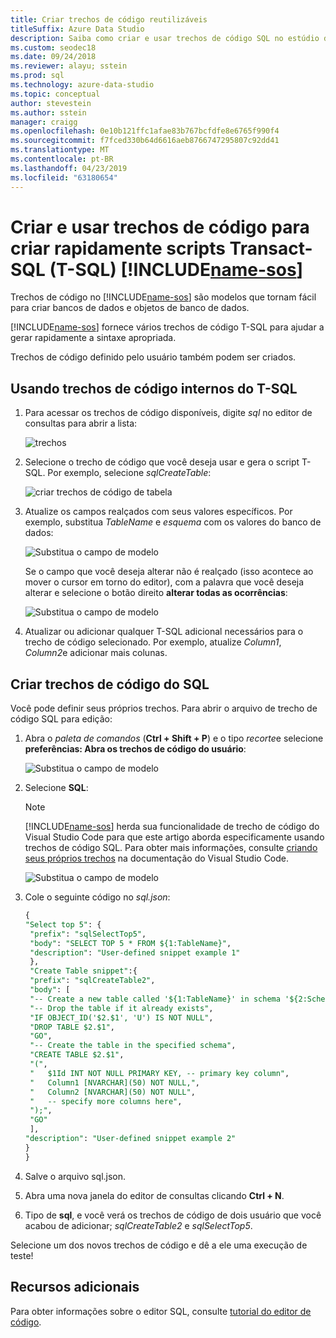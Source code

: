 ```yaml
---
title: Criar trechos de código reutilizáveis
titleSuffix: Azure Data Studio
description: Saiba como criar e usar trechos de código SQL no estúdio de dados do Azure
ms.custom: seodec18
ms.date: 09/24/2018
ms.reviewer: alayu; sstein
ms.prod: sql
ms.technology: azure-data-studio
ms.topic: conceptual
author: stevestein
ms.author: sstein
manager: craigg
ms.openlocfilehash: 0e10b121ffc1afae83b767bcfdfe8e6765f990f4
ms.sourcegitcommit: f7fced330b64d6616aeb8766747295807c92dd41
ms.translationtype: MT
ms.contentlocale: pt-BR
ms.lasthandoff: 04/23/2019
ms.locfileid: "63180654"
---
```

# <a name="create-and-use-code-snippets-to-quickly-create-transact-sql-t-sql-scripts-in-includename-sosincludesname-sos-shortmd"></a>Criar e usar trechos de código para criar rapidamente scripts Transact-SQL (T-SQL) [!INCLUDE[name-sos](../includes/name-sos-short.md)]

Trechos de código no [!INCLUDE[name-sos](../includes/name-sos-short.md)] são modelos que tornam fácil para criar bancos de dados e objetos de banco de dados. 

[!INCLUDE[name-sos](../includes/name-sos-short.md)] fornece vários trechos de código T-SQL para ajudar a gerar rapidamente a sintaxe apropriada. 

Trechos de código definido pelo usuário também podem ser criados.

## <a name="using-built-in-t-sql-code-snippets"></a>Usando trechos de código internos do T-SQL

1. Para acessar os trechos de código disponíveis, digite *sql* no editor de consultas para abrir a lista:

   ![trechos](media/code-snippets/sql-snippets.png)

1. Selecione o trecho de código que você deseja usar e gera o script T-SQL. Por exemplo, selecione *sqlCreateTable*:

   ![criar trechos de código de tabela](media/code-snippets/create-table.png)

1. Atualize os campos realçados com seus valores específicos. Por exemplo, substitua *TableName* e *esquema* com os valores do banco de dados:

   ![Substitua o campo de modelo](media/code-snippets/table-from-snippet.png)

   Se o campo que você deseja alterar não é realçado (isso acontece ao mover o cursor em torno do editor), com a palavra que você deseja alterar e selecione o botão direito **alterar todas as ocorrências**:

   ![Substitua o campo de modelo](media/code-snippets/change-all.png)

1. Atualizar ou adicionar qualquer T-SQL adicional necessários para o trecho de código selecionado. Por exemplo, atualize *Column1*, *Column2*e adicionar mais colunas.


 
## <a name="creating-sql-code-snippets"></a>Criar trechos de código do SQL 

Você pode definir seus próprios trechos. Para abrir o arquivo de trecho de código SQL para edição:

1. Abra o *paleta de comandos* (**Ctrl + Shift + P**) e o tipo *recorte*e selecione **preferências: Abra os trechos de código do usuário**:

   ![Substitua o campo de modelo](media/code-snippets/user-snippets.png)

1. Selecione **SQL**:

   > [!NOTE]
   > [!INCLUDE[name-sos](../includes/name-sos-short.md)] herda sua funcionalidade de trecho de código do Visual Studio Code para que este artigo aborda especificamente usando trechos de código SQL. Para obter mais informações, consulte [criando seus próprios trechos](https://code.visualstudio.com/docs/editor/userdefinedsnippets) na documentação do Visual Studio Code. 

   ![Substitua o campo de modelo](media/code-snippets/select-sql.png)

1. Cole o seguinte código no *sql.json*:

   ```sql
   {
   "Select top 5": {
    "prefix": "sqlSelectTop5",
    "body": "SELECT TOP 5 * FROM ${1:TableName}",
    "description": "User-defined snippet example 1"
    },
    "Create Table snippet":{
    "prefix": "sqlCreateTable2",
    "body": [
    "-- Create a new table called '${1:TableName}' in schema '${2:SchemaName}'",
    "-- Drop the table if it already exists",
    "IF OBJECT_ID('$2.$1', 'U') IS NOT NULL",
    "DROP TABLE $2.$1",
    "GO",
    "-- Create the table in the specified schema",
    "CREATE TABLE $2.$1",
    "(",
    "   $1Id INT NOT NULL PRIMARY KEY, -- primary key column",
    "   Column1 [NVARCHAR](50) NOT NULL,",
    "   Column2 [NVARCHAR](50) NOT NULL",
    "   -- specify more columns here",
    ");",
    "GO"
    ],
   "description": "User-defined snippet example 2"
   }
   }
   ```

1. Salve o arquivo sql.json.
1. Abra uma nova janela do editor de consultas clicando **Ctrl + N**.
2. Tipo de **sql**, e você verá os trechos de código de dois usuário que você acabou de adicionar; *sqlCreateTable2* e *sqlSelectTop5*.

Selecione um dos novos trechos de código e dê a ele uma execução de teste!


## <a name="additional-resources"></a>Recursos adicionais

Para obter informações sobre o editor SQL, consulte [tutorial do editor de código](tutorial-sql-editor.md).
